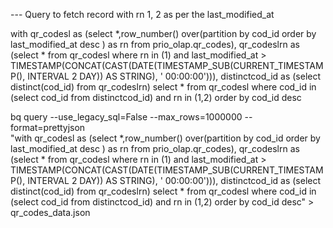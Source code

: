 --- Query to fetch record with rn 1, 2 as per the last_modified_at

with qr_codesl as (select *,row_number() over(partition by cod_id order by last_modified_at desc ) as rn from prio_olap.qr_codes), qr_codeslrn as (select * from qr_codesl where rn in (1) and last_modified_at > TIMESTAMP(CONCAT(CAST(DATE(TIMESTAMP_SUB(CURRENT_TIMESTAMP(), INTERVAL 2 DAY)) AS STRING), ' 00:00:00'))), distinctcod_id as (select distinct(cod_id) from qr_codeslrn) select * from qr_codesl where cod_id in (select cod_id from distinctcod_id) and rn in (1,2) order by cod_id desc

bq query --use_legacy_sql=False --max_rows=1000000 --format=prettyjson \
"with qr_codesl as (select *,row_number() over(partition by cod_id order by last_modified_at desc ) as rn from prio_olap.qr_codes), qr_codeslrn as (select * from qr_codesl where rn in (1) and last_modified_at > TIMESTAMP(CONCAT(CAST(DATE(TIMESTAMP_SUB(CURRENT_TIMESTAMP(), INTERVAL 2 DAY)) AS STRING), ' 00:00:00'))), distinctcod_id as (select distinct(cod_id) from qr_codeslrn) select * from qr_codesl where cod_id in (select cod_id from distinctcod_id) and rn in (1,2) order by cod_id desc" > qr_codes_data.json